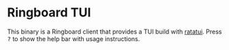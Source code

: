 # Ringboard TUI

This binary is a Ringboard client that provides a TUI build with
[ratatui](https://github.com/ratatui-org/ratatui). Press <kbd>?</kbd> to show the help bar with
usage instructions.
